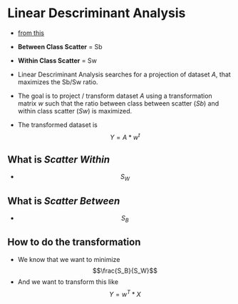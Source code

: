 # Linear Descriminant Analysis
* [from this](https://www.python-course.eu/linear_discriminant_analysis.php)
* **Between Class Scatter** = Sb
* **Within Class Scatter** = Sw
* Linear Descriminant Analysis searches for a projection of dataset *A*, that maximizes the Sb/Sw ratio.
* The goal is to project / transform dataset *A* using a transformation matrix *w* such that the ratio between class between scatter (*Sb*) and within class scatter (*Sw*) is maximized.

* The transformed dataset is 
$$
Y = A * w^t
$$

## What is *Scatter Within*
* $$S_W$$

## What is *Scatter Between*
* $$S_B$$

## How to do the transformation
* We know that we want to minimize $$\frac{S_B}{S_W}$$
* And we want to transform this like
$$ Y = w^T * X $$
